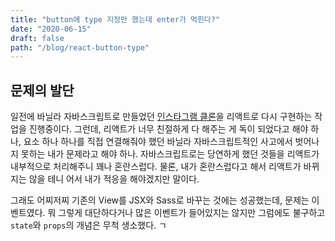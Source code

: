 ```yaml
---
title: "button에 type 지정만 했는데 enter가 먹힌다?"
date: "2020-06-15"
draft: false
path: "/blog/react-button-type"
---
```


## 문제의 발단
일전에 바닐라 자바스크립트로 만들었던 [인스타그램 클론](https://codeameba.github.io/westagram/)을 리액트로 다시 구현하는 작업을 진행중이다. 그런데, 리액트가 너무 친절하게 다 해주는 게 독이 되었다고 해야 하나, 요소 하나 하나를 직접 연결해줘야 했던 바닐라 자바스크립트적인 사고에서 벗어나지 못하는 내가 문제라고 해야 하나. 자바스크립트로는 당연하게 했던 것들을 리액트가 내부적으로 처리해주니 꽤나 혼란스럽다.
물론, 내가 혼란스럽다고 해서 리액트가 바뀌지는 않을 테니 어서 내가 적응을 해야겠지만 말이다.

그래도 어찌저찌 기존의 View를 JSX와 Sass로 바꾸는 것에는 성공했는데, 문제는 이벤트였다. 뭐 그렇게 대단하다거나 많은 이벤트가 들어있지는 않지만 그럼에도 불구하고 `state`와 `props`의 개념은 무척 생소했다. ㄱ